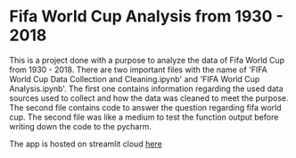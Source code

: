 # Fifa World Cup Analysis from 1930 - 2018
This is a project done with a purpose to analyze the data of Fifa World Cup from 1930 - 2018. There are two important files with the name of  'FIFA World Cup Data Collection and Cleaning.ipynb' and 'FIFA World Cup Analysis.ipynb'. The first one contains information regarding the used data sources used to collect and how the data was cleaned to meet the purpose. The second file contains code to answer the question regarding fifa world cup. The second file was like a medium to test the function output before writing down the code to the pycharm.

The app is hosted on streamlit cloud [here](https://sudarshanaw-fifa-wc-analysis-app-app-i440uw.streamlit.app/)
